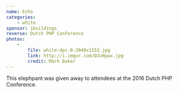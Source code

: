 ```yaml
---
name: Echo
categories:
    - white
sponsor: ibuildings
reverse: Dutch PHP Conference
photos:
    -
        file: white-dpc-0-2048x1152.jpg
        link: http://i.imgur.com/DZvNywx.jpg
        credit: Mark Baker
---
```

This elephpant was given away to attendees at the 2016 Dutch PHP Conference.
